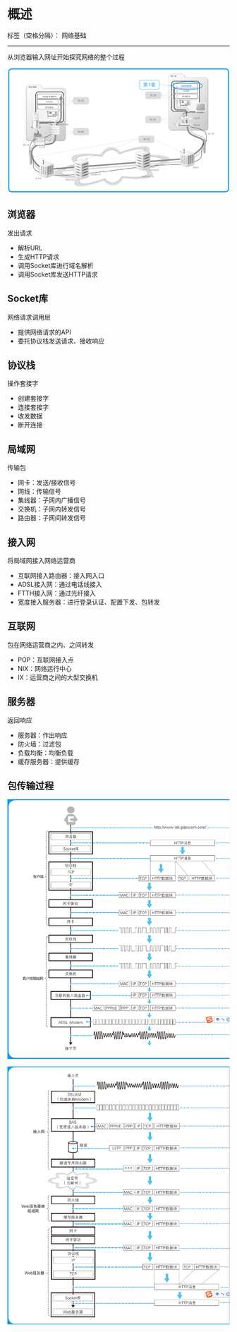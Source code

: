 # 概述

标签（空格分隔）： 网络基础

---

从浏览器输入网址开始探究网络的整个过程

![网络图](https://raw.githubusercontent.com/wchaochao/images/master/gitbook-network-base/network-procedure.png)

## 浏览器

发出请求

* 解析URL
* 生成HTTP请求
* 调用Socket库进行域名解析
* 调用Socket库发送HTTP请求

## Socket库

网络请求调用层

* 提供网络请求的API
* 委托协议栈发送请求、接收响应

## 协议栈

操作套接字

* 创建套接字
* 连接套接字
* 收发数据
* 断开连接

## 局域网

传输包

* 网卡：发送/接收信号
* 网线：传输信号
* 集线器：子网内广播信号
* 交换机：子网内转发信号
* 路由器：子网间转发信号

## 接入网

将局域网接入网络运营商

* 互联网接入路由器：接入网入口
* ADSL接入网：通过电话线接入
* FTTH接入网：通过光纤接入
* 宽度接入服务器：进行登录认证、配置下发、包转发

## 互联网

包在网络运营商之内、之间转发

* POP：互联网接入点
* NIX：网络运行中心
* IX：运营商之间的大型交换机

## 服务器

返回响应

* 服务器：作出响应
* 防火墙：过滤包
* 负载均衡：均衡负载
* 缓存服务器：提供缓存

## 包传输过程

![包传输过程-1](https://raw.githubusercontent.com/wchaochao/images/master/gitbook-network-base/package-transport-1.png)

![包传输过程-2](https://raw.githubusercontent.com/wchaochao/images/master/gitbook-network-base/package-transport-2.png)
